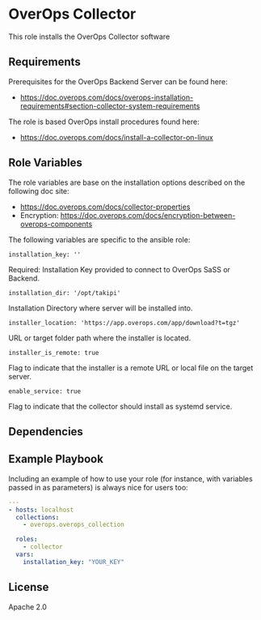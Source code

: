 OverOps Collector
=========

This role installs the OverOps Collector software

Requirements
------------
Prerequisites for the OverOps Backend Server can be found here:
* https://doc.overops.com/docs/overops-installation-requirements#section-collector-system-requirements


The role is based OverOps install procedures found here:
* https://doc.overops.com/docs/install-a-collector-on-linux


Role Variables
--------------

The role variables are base on the installation options described on the following doc site:
* https://doc.overops.com/docs/collector-properties
* Encryption: https://doc.overops.com/docs/encryption-between-overops-components

The following variables are specific to the ansible role:

    installation_key: ''

Required: Installation Key provided to connect to OverOps SaSS or Backend.

    installation_dir: '/opt/takipi'

Installation Directory where server will be installed into.

    installer_location: 'https://app.overops.com/app/download?t=tgz'

URL or target folder path where the installer is located.

    installer_is_remote: true

Flag to indicate that the installer is a remote URL or local file on the target server.

    enable_service: true

Flag to indicate that the collector should install as systemd service.


Dependencies
------------

Example Playbook
----------------

Including an example of how to use your role (for instance, with variables passed in as parameters) is always nice for users too:

```yaml
---
- hosts: localhost
  collections:
    - overops.overops_collection

  roles:
    - collector
  vars:
    installation_key: "YOUR_KEY"
```
License
-------

Apache 2.0